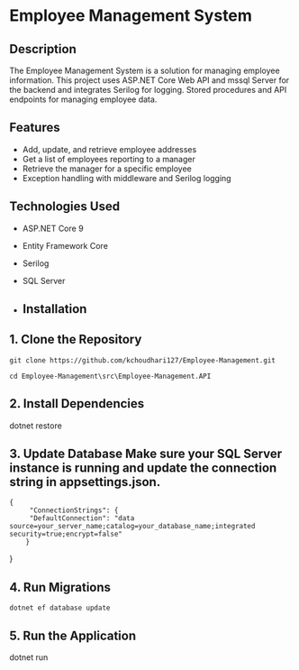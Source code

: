 # Employee Management System

## Description
The Employee Management System is a solution for managing employee information. This project uses ASP.NET Core Web API and mssql Server for the backend and integrates Serilog for logging.
Stored procedures and API endpoints for managing employee data.

## Features
- Add, update, and retrieve employee addresses
- Get a list of employees reporting to a manager
- Retrieve the manager for a specific employee
- Exception handling with middleware and Serilog logging

## Technologies Used
- ASP.NET Core 9
- Entity Framework Core
- Serilog
- SQL Server

- ## Installation

## 1. **Clone the Repository**
   
    git clone https://github.com/kchoudhari127/Employee-Management.git
	
    cd Employee-Management\src\Employee-Management.API

## 2. Install Dependencies
   dotnet restore
  
## 3. Update Database Make sure your SQL Server instance is running and update the connection string in appsettings.json.

    {
         "ConnectionStrings": {
         "DefaultConnection": "data source=your_server_name;catalog=your_database_name;integrated security=true;encrypt=false"
        }
   }

## 4. Run Migrations

    dotnet ef database update
   
## 5. Run the Application

   dotnet run
